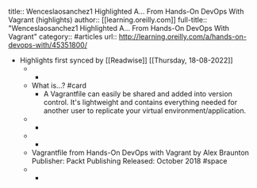 title:: Wenceslaosanchez1 Highlighted A... From Hands-On DevOps With Vagrant (highlights)
author:: [[learning.oreilly.com]]
full-title:: "Wenceslaosanchez1 Highlighted A... From Hands-On DevOps With Vagrant"
category:: #articles
url:: http://learning.oreilly.com/a/hands-on-devops-with/45351800/

- Highlights first synced by [[Readwise]] [[Thursday, 18-08-2022]]
	- -
	- What is...? #card
		- A Vagrantfile can easily be shared and added into version control. It's lightweight and contains everything needed for another user to replicate your virtual environment/application.
	- -
	- -
	- Vagrantfile
	  					from Hands-On DevOps with Vagrant
	  					by Alex Braunton
	  					Publisher: Packt Publishing
	  					Released: October 2018 #space
	- -